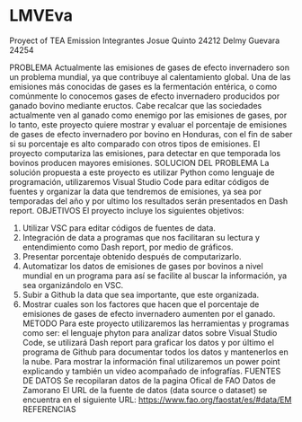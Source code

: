 # LMVEva
Proyect of TEA  Emission 
Integrantes 
Josue Quinto 24212
Delmy Guevara 24254





PROBLEMA
Actualmente las emisiones de gases de efecto invernadero son un problema mundial, ya que contribuye al calentamiento global.  Una de las emisiones más conocidas de gases es la fermentación entérica, o como comúnmente lo conocemos gases de efecto invernadero producidos por ganado bovino mediante eructos. Cabe recalcar que las sociedades actualmente ven al ganado como enemigo por las emisiones de gases, por lo tanto, este proyecto quiere mostrar y evaluar el porcentaje de emisiones de gases de efecto invernadero por bovino en Honduras, con el fin de saber si su porcentaje es alto comparado con otros tipos de emisiones. El proyecto computariza las emisiones, para detectar en que temporada los bovinos producen mayores emisiones. 
SOLUCION DEL PROBLEMA 
La solución propuesta a este proyecto es utilizar Python como lenguaje de programación, utilizaremos Visual Studio Code para editar códigos de fuentes y organizar la data que tendremos de emisiones, ya sea por temporadas del año y por ultimo los resultados serán presentados en Dash report. 
OBJETIVOS
El proyecto incluye los siguientes objetivos:
1.	Utilizar VSC para editar códigos de fuentes de data. 
2.	Integración de data a programas que nos facilitaran su lectura y entendimiento como Dash report, por medio de gráficos.
3.	Presentar porcentaje obtenido después de computarizarlo. 
4.	Automatizar los datos de emisiones de gases por bovinos a nivel mundial en un programa para así se facilite al buscar la información, ya sea organizándolo en VSC. 
5.	 Subir a Github la data que sea importante, que este organizada. 
6.	Mostrar cuales son los factores que hacen que el porcentaje de emisiones de gases de efecto invernadero aumenten por el ganado.
METODO
Para este proyecto utilizaremos las herramientas y programas como ser: el lenguaje phyton para analizar datos sobre Visual Studio Code, se utilizará Dash report para graficar los datos y por último el programa de Github para documentar todos los datos y mantenerlos en la nube. Para mostrar la información final utilizaremos un power point explicando y también un video    acompañado de infografías. 
FUENTES DE DATOS 
Se recopilaran datos de la pagina Ofical de FAO 
Datos de Zamorano 
El URL de la fuente de datos (data source o dataset) se encuentra en el siguiente URL: 
https://www.fao.org/faostat/es/#data/EM
REFERENCIAS 
